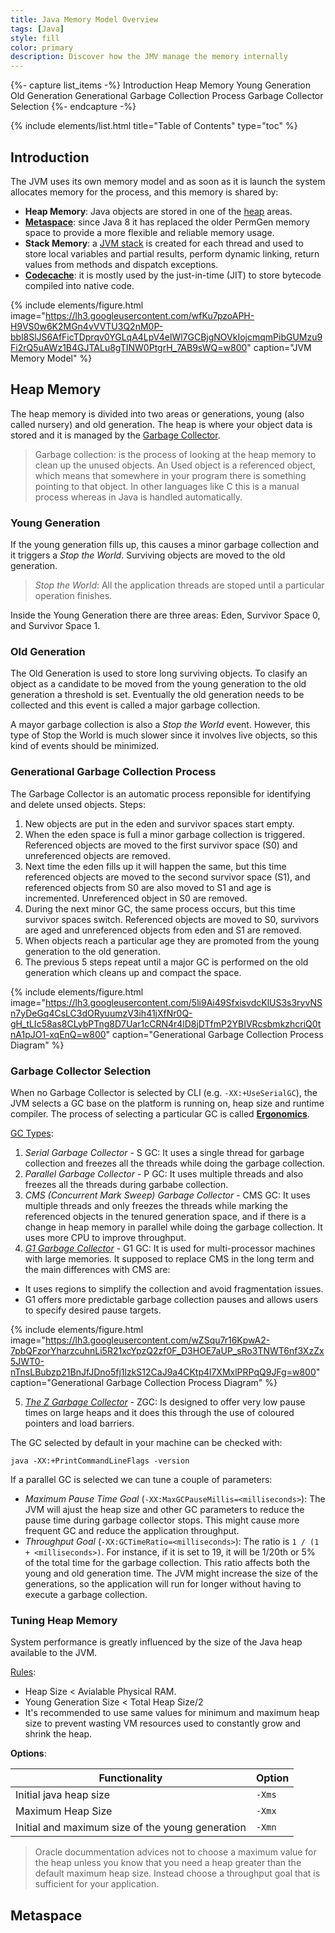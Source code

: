 ```yaml
---
title: Java Memory Model Overview
tags: [Java]
style: fill
color: primary
description: Discover how the JMV manage the memory internally
---
```


{%- capture list_items -%}
Introduction
Heap Memory
Young Generation
Old Generation
Generational Garbage Collection Process
Garbage Collector Selection
{%- endcapture -%}

{% include elements/list.html title="Table of Contents" type="toc" %}

## Introduction

The JVM uses its own memory model and as soon as it is launch the system allocates memory for the process, and this memory is shared by:
- **Heap Memory**: Java objects are stored in one of the [heap](https://docs.oracle.com/javase/specs/jvms/se8/html/jvms-2.html#jvms-2.5.3) areas.
- **[Metaspace](https://www.baeldung.com/java-permgen-metaspace)**: since Java 8 it has replaced the older PermGen memory space to provide a more flexible and reliable memory usage.
- **Stack Memory**: a [JVM stack](https://docs.oracle.com/javase/specs/jvms/se8/html/jvms-2.html#jvms-2.5.2) is created for each thread and used to store local variables and partial results, perform dynamic linking, return values from methods and dispatch exceptions.
- **[Codecache](https://docs.oracle.com/javase/8/embedded/develop-apps-platforms/codecache.htm)**: it is mostly used by the just-in-time (JIT) to store bytecode compiled into native code.

{% include elements/figure.html image="https://lh3.googleusercontent.com/wfKu7pzoAPH-H9VS0w6K2MGn4vVVTU3Q2nM0P-bbl8SlJS6AfFicTDprqv0YGLqA4LpV4elWl7GCBjgNOVkIojcmqmPibGUMzu9Fi2rQ5uAWz1B4GJTALu8gTINW0PtgrH_7AB9sWQ=w800" caption="JVM Memory Model" %}

## Heap Memory

The heap memory is divided into two areas or generations, young (also called nursery) and old generation.  The heap is where your object data is stored and it is managed by the [Garbage Collector](https://www.oracle.com/webfolder/technetwork/tutorials/obe/java/gc01/index.html).

>Garbage collection: is the process of looking at the heap memory to clean up the unused objects. An Used object is a referenced object, which means that  somewhere in your program there is something pointing to that object. In other languages like C this is a manual process whereas in Java is handled automatically.

### Young Generation

If the young generation fills up, this causes a minor garbage collection and it triggers a _Stop the World_. Surviving objects are moved to the old generation.

>_Stop the World_: All the application threads are stoped until a particular operation finishes.

Inside the Young Generation there are three areas: Eden, Survivor Space 0, and Survivor Space 1.

### Old Generation

The Old Generation is used to store long surviving objects. To clasify an object as a candidate to be moved from the young generation to the old generation a threshold is set. Eventually the old generation needs to be collected and this event is called a major garbage collection.

A mayor garbage collection is also a _Stop the World_ event. However, this type of Stop the World is much slower since it involves live objects, so this kind of events should be minimized.

### Generational Garbage Collection Process

The Garbage Collector is an automatic process reponsible for identifying and delete unsed objects. Steps:

1. New objects are put in the eden and survivor spaces start empty.
2. When the eden space is full a minor garbage collection is triggered. Referenced objects are moved to the first survivor space (S0) and unreferenced objects are removed.
3. Next time the eden fills up it will happen the same, but this time referenced objects are moved to the second survivor space (S1), and referenced objects from S0 are also moved to S1 and age is incremented. Unreferenced object in S0 are removed.
4. During the next minor GC, the same process occurs, but this time survivor spaces switch. Referenced objects are moved to S0, survivors are aged and unreferenced objects from eden and S1 are removed.
5. When objects reach a particular age they are promoted from the young generation to the old generation.
6. The previous 5 steps repeat until a major GC is performed on the old generation which cleans up and compact the space.

{% include elements/figure.html image="https://lh3.googleusercontent.com/5li9Ai49SfxisvdcKlUS3s3ryvNSn7yDeGq4CsLC3dORyuumzV3ih41jXfNr0Q-gH_tLIc58as8CLybPTng8D7Uar1cCRN4r4lD8jDTfmP2YBIVRcsbmkzhcriQ0tnA1pJO1-xqEnQ=w800" caption="Generational Garbage Collection Process Diagram" %}

### Garbage Collector Selection

When no Garbage Collector is selected by CLI (e.g. `-XX:+UseSerialGC`), the JVM selects a GC base on the platform is running on, heap size and runtime compiler. The process of selecting a particular GC is called **[Ergonomics](https://docs.oracle.com/javase/8/docs/technotes/guides/vm/gctuning/ergonomics.html#ergonomics)**.

[GC Types](https://javapapers.com/java/types-of-java-garbage-collectors/):

1. _Serial Garbage Collector_ - S GC: It uses a single thread for garbage collection and freezes all the threads while doing the garbage collection.
2. _Parallel Garbage Collector_ - P GC: It uses multiple threads and also freezes all the threads during garbabe collection.
3. _CMS (Concurrent Mark Sweep) Garbage Collector_ - CMS GC: It uses multiple threads and only freezes the threads while marking the referenced objects in the tenured generation space, and if there is a change in heap memory in parallel while doing the garbage collection. It uses more CPU to improve throughput.
4. _[G1 Garbage Collector](https://www.oracle.com/technetwork/tutorials/tutorials-1876574.html)_ - G1 GC: It is used for multi-processor machines with large memories. It supposed to replace CMS in the long term and the main differences with CMS are:
- It uses regions to simplify the collection and avoid fragmentation issues.
- G1 offers more predictable garbage collection pauses and allows users to specify desired pause targets.

{% include elements/figure.html image="https://lh3.googleusercontent.com/wZSqu7r16KpwA2-7pbQFzorYharzcuhnLi5R21xcYpzQ2zf0F_D3HOE7aUP_sRo3TNWT6nf3XzZx5JWT0-nTnsLBubzp21BnJfJDno5fj1lzkS12CaJ9a4CKtp4l7XMxlPRPqQ9JFg=w800" caption="Generational Garbage Collection Process Diagram" %}

5. _[The Z Garbage Collector](https://www.opsian.com/blog/javas-new-zgc-is-very-exciting/)_ - ZGC: Is designed to offer very low pause times on large heaps and it does this through the use of coloured pointers and load barriers.

The GC selected by default in your machine can be checked with:

```shell
java -XX:+PrintCommandLineFlags -version
```

If a parallel GC is selected we can tune a couple of parameters:

- _Maximum Pause Time Goal_ (`-XX:MaxGCPauseMillis=<milliseconds>`): The JVM will ajust the heap size and other GC parameters to reduce the pause time during garbage collector stops. This might cause more frequent GC and reduce the application throughput.
- _Throughput Goal_ (`-XX:GCTimeRatio=<milliseconds>`): The ratio is `1 / (1 + <milliseconds>)`. For instance, if it is set to 19, it will be 1/20th or 5% of the total time for the garbage collection. This ratio affects both the young and old generation time. The JVM might increase the size of the generations, so the application will run for longer without having to execute a garbage collection.

### Tuning Heap Memory

System performance is greatly influenced by the size of the Java heap available to the JVM.

[Rules](https://docs.oracle.com/cd/E15523_01/web.1111/e13814/jvm_tuning.htm#PERFM161):

- Heap Size < Avialable Physical RAM.
- Young Generation Size < Total Heap Size/2
- It's recommended to use same values for minimum and maximum heap size to prevent wasting VM resources used to constantly grow and shrink the heap.

**Options**:

Functionality | Option
---------|----------
 Initial java heap size | `-Xms`
 Maximum Heap Size | `-Xmx`
 Initial and maximum size of the young generation | `-Xmn`

> Oracle docummentation advices not to choose a maximum value for the heap unless you know that you need a heap greater than the default maximum heap size. Instead choose a throughput goal that is sufficient for your application.

## Metaspace